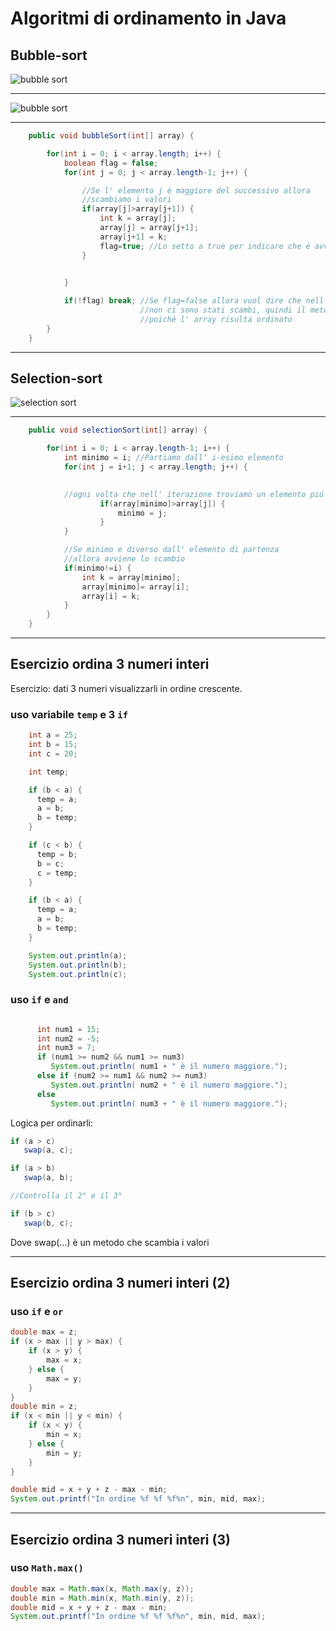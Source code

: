 # Algoritmi di ordinamento in Java

## Bubble-sort

![bubble sort](https://raw.githubusercontent.com/maboglia/CorsoJava/master/appunti/img/bubble-sort2.png)

---

![bubble sort](https://raw.githubusercontent.com/maboglia/CorsoJava/master/appunti/img/Algo_mb_bubble-sort.png)

---

```java
    public void bubbleSort(int[] array) {

        for(int i = 0; i < array.length; i++) {
            boolean flag = false;
            for(int j = 0; j < array.length-1; j++) {

                //Se l' elemento j è maggiore del successivo allora
                //scambiamo i valori
                if(array[j]>array[j+1]) {
                    int k = array[j];
                    array[j] = array[j+1];
                    array[j+1] = k;
                    flag=true; //Lo setto a true per indicare che é avvenuto uno scambio
                }
                

            }

            if(!flag) break; //Se flag=false allora vuol dire che nell'ultima iterazione
                             //non ci sono stati scambi, quindi il metodo può terminare
                             //poiché l' array risulta ordinato
        }
    }

```

---

## Selection-sort

![selection sort](https://raw.githubusercontent.com/maboglia/CorsoJava/master/appunti/img/algo_selection_sort.jpg)

---

```java
    public void selectionSort(int[] array) {

        for(int i = 0; i < array.length-1; i++) {
            int minimo = i; //Partiamo dall' i-esimo elemento
            for(int j = i+1; j < array.length; j++) {

            
            //ogni volta che nell' iterazione troviamo un elemento piú piccolo di minimo facciamo puntare minimo all' elemento trovato
                    if(array[minimo]>array[j]) {
                        minimo = j;
                    }
            }

            //Se minimo e diverso dall' elemento di partenza
            //allora avviene lo scambio
            if(minimo!=i) { 
                int k = array[minimo];
                array[minimo]= array[i];
                array[i] = k;
            }
        }
    }

```

---

## Esercizio ordina 3 numeri interi

Esercizio: dati 3 numeri visualizzarli in ordine crescente.

### uso variabile `temp` e 3 `if`

```java
    int a = 25;
    int b = 15;
    int c = 20;

    int temp;

    if (b < a) {
      temp = a;
      a = b;
      b = temp;
    }

    if (c < b) {
      temp = b;
      b = c;
      c = temp;
    }

    if (b < a) {
      temp = a;
      a = b;
      b = temp;
    }

    System.out.println(a);
    System.out.println(b);
    System.out.println(c);
```

### uso `if` e `and`

```java

      int num1 = 15;
      int num2 = -5;
      int num3 = 7;
      if (num1 >= num2 && num1 >= num3)
         System.out.println( num1 + " è il numero maggiore.");
      else if (num2 >= num1 && num2 >= num3)
         System.out.println( num2 + " è il numero maggiore.");
      else
         System.out.println( num3 + " è il numero maggiore.");

```

Logica per ordinarli:

```java
if (a > c)
   swap(a, c);

if (a > b)
   swap(a, b);

//Controlla il 2° e il 3°

if (b > c)
   swap(b, c);
```

Dove swap(...) è un metodo che scambia i valori

---

## Esercizio ordina 3 numeri interi (2)

### uso `if` e `or`

```java
double max = z;
if (x > max || y > max) {
    if (x > y) {
        max = x;
    } else {
        max = y;
    }
}
double min = z;
if (x < min || y < min) {
    if (x < y) {
        min = x;
    } else {
        min = y;
    }
}

double mid = x + y + z - max - min;
System.out.printf("In ordine %f %f %f%n", min, mid, max);
```

---

## Esercizio ordina 3 numeri interi (3)

### uso `Math.max()`

```java
double max = Math.max(x, Math.max(y, z));
double min = Math.min(x, Math.min(y, z));
double mid = x + y + z - max - min;
System.out.printf("In ordine %f %f %f%n", min, mid, max);
```
